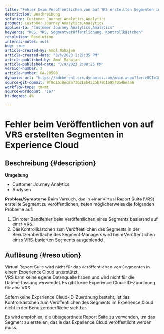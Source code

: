```yaml
---
title: "Fehler beim Veröffentlichen von auf VRS erstellten Segmenten in Experience Cloud"
description: Beschreibung
solution: Customer Journey Analytics,Analytics
product: Customer Journey Analytics,Analytics
applies-to: "Customer Journey Analytics,Analytics"
keywords: "KCS, VRS, Segmentveröffentlichung, Kontrollkästchen"
resolution: Resolution
internal-notes: null
bug: true
article-created-by: Amol Mahajan
article-created-date: "3/9/2023 1:20:35 PM"
article-published-by: Amol Mahajan
article-published-date: "3/9/2023 2:08:25 PM"
version-number: 3
article-number: KA-20598
dynamics-url: "https://adobe-ent.crm.dynamics.com/main.aspx?forceUCI=1&pagetype=entityrecord&etn=knowledgearticle&id=145d5d2a-7dbe-ed11-83ff-6045bd006704"
source-git-commit: 9f0d1538ec8a736218b4535b7661b954054beaa6
workflow-type: tm+mt
source-wordcount: '167'
ht-degree: 4%

---
```


# Fehler beim Veröffentlichen von auf VRS erstellten Segmenten in Experience Cloud

## Beschreibung {#description}

<b>Umgebung</b>
- Customer Journey Analytics
- Analysen



<b>Problem/Symptome</b>
Beim Versuch, das in einer Virtual Report Suite (VRS) erstellte Segment zu veröffentlichen, treten möglicherweise die folgenden Probleme auf:

1. Ein roter Bandfehler beim Veröffentlichen eines Segments basierend auf einer VRS.
2. Das Kontrollkästchen zum Veröffentlichen des Segments in der Benutzeroberfläche des Segment-Managers wird beim Veröffentlichen eines VRS-basierten Segments ausgeblendet.



## Auflösung {#resolution}

Virtual Report Suite wird nicht für das Veröffentlichen von Segmenten in einem Experience Cloud unterstützt.<br>
VRS kann keine eigene Datenquelle haben und wird nicht für die Datenerfassung verwendet. Es gibt keine Experience Cloud-ID-Zuordnung für eine VRS.

Sofern keine Experience Cloud-ID-Zuordnung besteht, ist das Kontrollkästchen zum Veröffentlichen des Segments im Experience Cloud nicht in der Benutzeroberfläche sichtbar.

Es wird empfohlen, die übergeordnete Report Suite zu verwenden, um das Segment zu erstellen, das in das Experience Cloud veröffentlicht werden muss.
